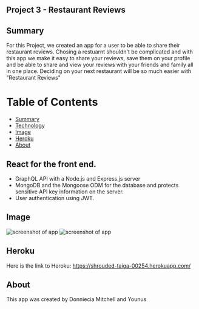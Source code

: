 ## Project 3 - Restaurant Reviews
## Summary  
For this Project, we created an app for a user to be able to share their restaurant reviews. Chosing a restuarnt shouldn't be complicated and with this app we make it easy to share your reviews, save them on your profile and be able to share and view your reviews with your friends and family all in one place. Deciding on your next restaurant will be so much easier with "Restaurant Reviews"

# Table of Contents 
* [Summary](#Summary)
* [Technology](#Technology)
* [Image](#Image)
* [Heroku](#Heroku)
* [About](#About)

## React for the front end.
* GraphQL API with a Node.js and Express.js server 
* MongoDB and the Mongoose ODM for the database and protects sensitive API key information on the server.
* User authentication using JWT.


## Image 
![screenshot of app](./client/public/Screen%20Shot%202022-11-13%20at%205.02.00%20AM.png)
![screenshot of app](./client/public/Screen%20Shot%202022-11-13%20at%205.02.20%20AM.png)

## Heroku 
Here is the link to Heroku: https://shrouded-taiga-00254.herokuapp.com/

## About
This app was created by Donniecia Mitchell and Younus 